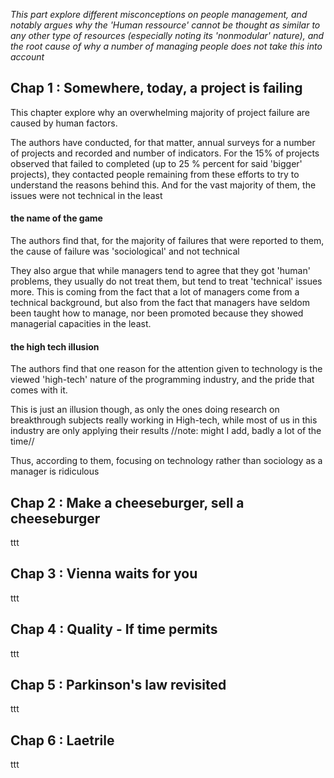 
*This part explore different misconceptions on people management, and notably argues why the 'Human ressource' cannot be thought as similar to any other type of resources (especially noting its 'nonmodular' nature), and the root cause of why a number of managing people does not take this into account* 


## Chap 1 : Somewhere, today, a project is failing

This chapter explore why an overwhelming majority of project failure are caused by human factors. 

The authors have conducted, for that matter, annual surveys for a number of projects and recorded and number of indicators. For the 15% of projects observed that failed to completed (up to 25 % percent for said 'bigger' projects), they contacted people remaining from these efforts to try to understand the reasons behind this. And for the vast majority of them, the issues were not technical in the least

#### the name of the game

The authors find that, for the majority of failures that were reported to them, the cause of failure was 'sociological' and not technical

They also argue that while managers tend to agree that they got 'human' problems, they usually do not  treat them, but tend to treat 'technical' issues more. This is coming from the fact that a lot of managers come from a technical background, but also from the fact that managers have seldom been taught how to manage, nor been promoted because they showed managerial capacities in the least.


#### the high tech illusion

The authors find that one reason for the attention given to technology is the viewed 'high-tech' nature of the programming industry, and the pride that comes with it.

This is just an illusion though, as only the ones doing research on breakthrough subjects really working in High-tech, while most of us in this industry are only applying their results 
//note: might I add, badly a lot of the time//

Thus, according to them, focusing on technology rather than sociology as a manager is ridiculous

## Chap 2 : Make a cheeseburger, sell a cheeseburger

ttt


## Chap 3 : Vienna waits for you

ttt


## Chap 4 : Quality - If time permits

ttt


## Chap 5 : Parkinson's law revisited

ttt


## Chap 6 : Laetrile

ttt


